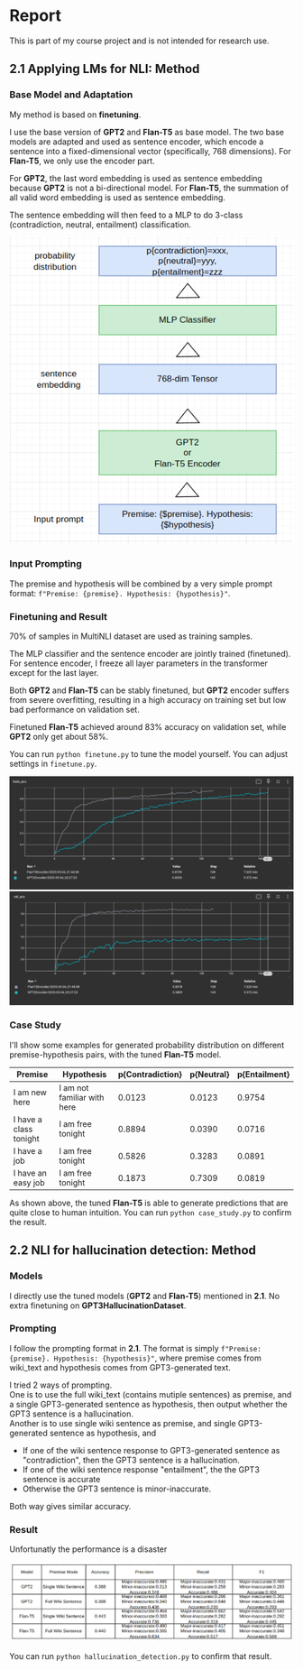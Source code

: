 # Report  

This is part of my course project and is not intended for research use.  

## 2.1 Applying LMs for NLI: Method  

### Base Model and Adaptation
My method is based on **finetuning**.   

I use the base version of **GPT2** and **Flan-T5** as base model. The two base models are adapted and used as sentence encoder, which encode a sentence into a fixed-dimensional vector (specifically, 768 dimensions). 
For **Flan-T5**, we only use the encoder part.   

For **GPT2**, the last word embedding is used as sentence embedding because **GPT2** is not a bi-directional model. For **Flan-T5**, the summation of all valid word embedding is used as sentence embedding.  

The sentence embedding will then feed to a MLP to do 3-class (contradiction, neutral, entailment) classification.  

![](imgs/1.png)

### Input Prompting  

The premise and hypothesis will be combined by a very simple prompt format: `f"Premise: {premise}. Hypothesis: {hypothesis}"`.  

### Finetuning and Result  

70% of samples in MultiNLI dataset are used as training samples.  

The MLP classifier and the sentence encoder are jointly trained (finetuned). For sentence encoder, I freeze all layer parameters in the transformer except for the last layer.  

Both **GPT2** and **Flan-T5** can be stably finetuned, but **GPT2** encoder suffers from severe overfitting, resulting in a high accuracy on training set but low bad performance on validation set.    

Finetuned **Flan-T5** achieved around 83% accuracy on validation set, while **GPT2** only get about 58%.  

You can run `python finetune.py` to tune the model yourself. You can adjust settings in `finetune.py`.  

![](imgs/2.png)  
![](imgs/3.png)

### Case Study  

I'll show some examples for generated probability distribution on different premise-hypothesis pairs, with the tuned **Flan-T5** model.    

|Premise|Hypothesis|p{Contradiction}|p{Neutral}|p{Entailment}|
|-|-|-|-|-|  
|I am new here|I am not familiar with here|0.0123|0.0123|0.9754|
|I have a class tonight|I am free tonight|0.8894|0.0390|0.0716|
|I have a job|I am free tonight|0.5826|0.3283|0.0891|
|I have an easy job|I am free tonight|0.1873|0.7309|0.0819|

As shown above, the tuned **Flan-T5** is able to generate predictions that are quite close to human intuition. You can run `python case_study.py` to confirm the result.   

## 2.2 NLI for hallucination detection: Method  

### Models  

I directly use the tuned models (**GPT2** and **Flan-T5**) mentioned in **2.1**. No extra finetuning on **GPT3HallucinationDataset**.  

### Prompting  

I follow the prompting format in **2.1**. The format is simply `f"Premise: {premise}. Hypothesis: {hypothesis}"`, where premise comes from wiki_text and hypothesis comes from GPT3-generated text.  

I tried 2 ways of prompting.   
One is to use the full wiki_text (contains mutiple sentences) as premise, and a single GPT3-generated sentence as hypothesis, then output whether the GPT3 sentence is a hallucination.   
Another is to use single wiki sentence as premise, and single GPT3-generated sentence as hypothesis, and   
* If one of the wiki sentence response to GPT3-generated sentence as "contradiction", then the GPT3 sentence is a hallucination.
* If one of the wiki sentence response "entailment", the the GPT3 sentence is accurate
* Otherwise the GPT3 sentence is minor-inaccurate.  

Both way gives similar accuracy.  

### Result  

Unfortunatly the performance is a disaster  

![](imgs/4.png)  

You can run `python hallucination_detection.py` to confirm that result.  